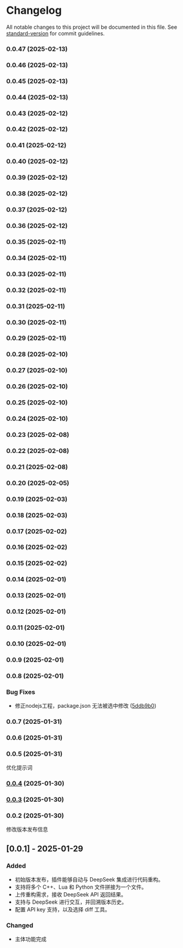 # Changelog

All notable changes to this project will be documented in this file. See [standard-version](https://github.com/conventional-changelog/standard-version) for commit guidelines.

### 0.0.47 (2025-02-13)

### 0.0.46 (2025-02-13)

### 0.0.45 (2025-02-13)

### 0.0.44 (2025-02-13)

### 0.0.43 (2025-02-12)

### 0.0.42 (2025-02-12)

### 0.0.41 (2025-02-12)

### 0.0.40 (2025-02-12)

### 0.0.39 (2025-02-12)

### 0.0.38 (2025-02-12)

### 0.0.37 (2025-02-12)

### 0.0.36 (2025-02-12)

### 0.0.35 (2025-02-11)

### 0.0.34 (2025-02-11)

### 0.0.33 (2025-02-11)

### 0.0.32 (2025-02-11)

### 0.0.31 (2025-02-11)

### 0.0.30 (2025-02-11)

### 0.0.29 (2025-02-11)

### 0.0.28 (2025-02-10)

### 0.0.27 (2025-02-10)

### 0.0.26 (2025-02-10)

### 0.0.25 (2025-02-10)

### 0.0.24 (2025-02-10)

### 0.0.23 (2025-02-08)

### 0.0.22 (2025-02-08)

### 0.0.21 (2025-02-08)

### 0.0.20 (2025-02-05)

### 0.0.19 (2025-02-03)

### 0.0.18 (2025-02-03)

### 0.0.17 (2025-02-02)

### 0.0.16 (2025-02-02)

### 0.0.15 (2025-02-02)

### 0.0.14 (2025-02-01)

### 0.0.13 (2025-02-01)

### 0.0.12 (2025-02-01)

### 0.0.11 (2025-02-01)

### 0.0.10 (2025-02-01)

### 0.0.9 (2025-02-01)

### 0.0.8 (2025-02-01)


### Bug Fixes

* 修正nodejs工程，package.json 无法被选中修改 ([5ddb9b0](https://github.com/yefansky/CodeReDesign/commit/5ddb9b0750f0785a027df8b82aff5036f3011a68))

### 0.0.7 (2025-01-31)

### 0.0.6 (2025-01-31)

### 0.0.5 (2025-01-31)
优化提示词

### [0.0.4](https://github.com/yefansky/CodeReDesign/compare/v0.0.3...v0.0.4) (2025-01-30)

### [0.0.3](https://github.com/yefansky/CodeReDesign/compare/v0.0.2...v0.0.3) (2025-01-30)

### 0.0.2 (2025-01-30)
修改版本发布信息

## [0.0.1] - 2025-01-29
### Added
- 初始版本发布，插件能够自动与 DeepSeek 集成进行代码重构。
- 支持将多个 C++、Lua 和 Python 文件拼接为一个文件。
- 上传重构需求，接收 DeepSeek API 返回结果。
- 支持与 DeepSeek 进行交互，并回溯版本历史。
- 配置 API key 支持，以及选择 diff 工具。

### Changed
- 主体功能完成
